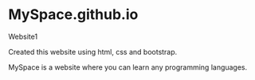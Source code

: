 # MySpace.github.io
Website1

Created this website using html, css and bootstrap. 

MySpace is a website where you can learn any programming languages. 
